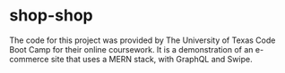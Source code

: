 # shop-shop

The code for this project was provided by The University of Texas Code Boot Camp for their online coursework. It is a demonstration of an e-commerce site that uses a MERN stack, with GraphQL and Swipe.
